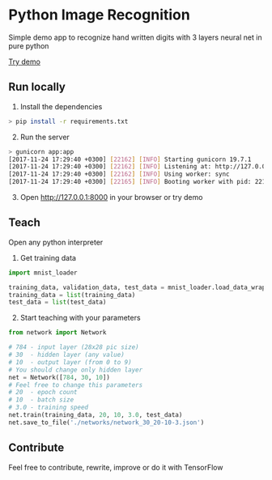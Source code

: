 # Python Image Recognition

Simple demo app to recognize hand written digits with 3 layers neural net in pure python

[Try demo](https://python-image-recognition.herokuapp.com/)

## Run locally

1. Install the dependencies
```bash
> pip install -r requirements.txt
```

2. Run the server
```bash
> gunicorn app:app
[2017-11-24 17:29:40 +0300] [22162] [INFO] Starting gunicorn 19.7.1
[2017-11-24 17:29:40 +0300] [22162] [INFO] Listening at: http://127.0.0.1:8000 (22162)
[2017-11-24 17:29:40 +0300] [22162] [INFO] Using worker: sync
[2017-11-24 17:29:40 +0300] [22165] [INFO] Booting worker with pid: 22165
```

3. Open http://127.0.0.1:8000 in your browser or try demo

## Teach

Open any python interpreter

1. Get training data
```python
import mnist_loader

training_data, validation_data, test_data = mnist_loader.load_data_wrapper()
training_data = list(training_data)
test_data = list(test_data)
```

2. Start teaching with your parameters
```python
from network import Network

# 784 - input layer (28x28 pic size)
# 30  - hidden layer (any value)
# 10  - output layer (from 0 to 9) 
# You should change only hidden layer
net = Network([784, 30, 10])
# Feel free to change this parameters
# 20  - epoch count
# 10  - batch size
# 3.0 - training speed
net.train(training_data, 20, 10, 3.0, test_data)
net.save_to_file('./networks/network_30_20-10-3.json')
```

## Contribute

Feel free to contribute, rewrite, improve or do it with TensorFlow
